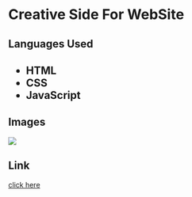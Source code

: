 <h1>Creative Side For WebSite</h1>
<h2>Languages Used<h2>
  <ul>
    <li>HTML</li>
    <li>CSS</li>
    <li>JavaScript</li>
  </ul>
  <h2>Images</h2>
  <img src="./images/"/>
  <h2>Link</h2>
  <a href="">click here</a>
